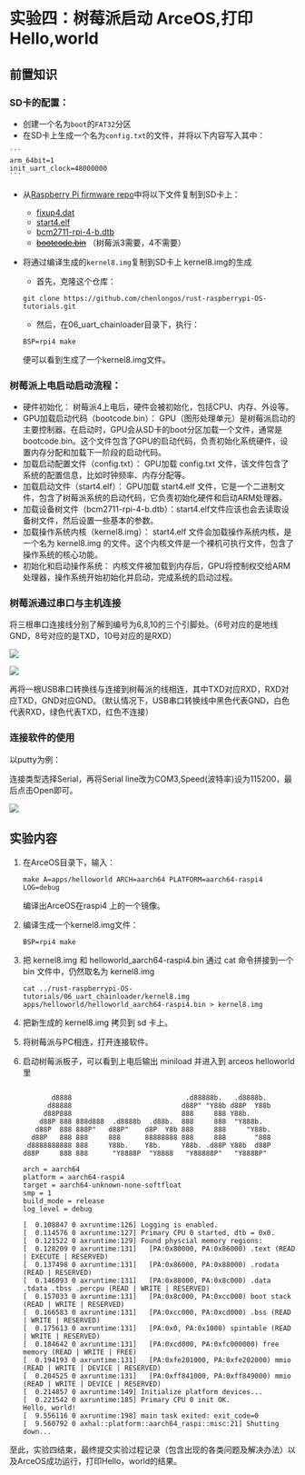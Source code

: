 # 实验四：树莓派启动 ArceOS,打印Hello,world

## 前置知识

### SD卡的配置：
   * 创建一个名为`boot`的`FAT32`分区
   * 在SD卡上生成一个名为`config.txt`的文件，并将以下内容写入其中：

    ```
    arm_64bit=1
    init_uart_clock=48000000
    ```
   * 从[Raspberry Pi firmware repo](https://github.com/raspberrypi/firmware/tree/master/boot)中将以下文件复制到SD卡上：
     - [fixup4.dat](https://github.com/raspberrypi/firmware/raw/master/boot/fixup4.dat)
     - [start4.elf](https://github.com/raspberrypi/firmware/raw/master/boot/start4.elf)
     - [bcm2711-rpi-4-b.dtb](https://github.com/raspberrypi/firmware/raw/master/boot/bcm2711-rpi-4-b.dtb)
     - ~~[bootcode.bin](https://github.com/raspberrypi/firmware/raw/master/boot/bootcode.bin)~~ （树莓派3需要，4不需要）
   
   * 将通过编译生成的`kernel8.img`复制到SD卡上
       kernel8.img的生成
       * 首先，克隆这个仓库：

        ```shell
        git clone https://github.com/chenlongos/rust-raspberrypi-OS-tutorials.git
        ```

        * 然后，在06_uart_chainloader目录下，执行：

        ```
        BSP=rpi4 make
        ```

        便可以看到生成了一个kernel8.img文件。
   
### 树莓派上电启动启动流程：
   * 硬件初始化： 树莓派4上电后，硬件会被初始化，包括CPU、内存、外设等。
   * GPU加载启动代码（bootcode.bin）： GPU（图形处理单元）是树莓派启动的主要控制器。在启动时，GPU会从SD卡的boot分区加载一个文件，通常是 bootcode.bin。这个文件包含了GPU的启动代码，负责初始化系统硬件，设置内存分配和加载下一阶段的启动代码。
   * 加载启动配置文件（config.txt）： GPU加载 config.txt 文件，该文件包含了系统的配置信息，比如时钟频率、内存分配等。
   * 加载启动文件（start4.elf）： GPU加载 start4.elf 文件，它是一个二进制文件，包含了树莓派系统的启动代码，它负责初始化硬件和启动ARM处理器。
   * 加载设备树文件（bcm2711-rpi-4-b.dtb）：start4.elf文件应该也会去读取设备树文件，然后设置一些基本的参数。
   * 加载操作系统内核（kernel8.img）： start4.elf 文件会加载操作系统内核，是一个名为 kernel8.img 的文件。这个内核文件是一个裸机可执行文件，包含了操作系统的核心功能。
   * 初始化和启动操作系统： 内核文件被加载到内存后，GPU将控制权交给ARM处理器，操作系统开始初始化并启动，完成系统的启动过程。

### 树莓派通过串口与主机连接

将三根串口连接线分别了解到编号为6,8,10的三个引脚处。（6号对应的是地线GND，8号对应的是TXD，10号对应的是RXD）

![](assert/引脚.PNG)

![](assert/接线.jpg)

再将一根USB串口转换线与连接到树莓派的线相连，其中TXD对应RXD，RXD对应TXD，GND对应GND。（默认情况下，USB串口转换线中黑色代表GND，白色代表RXD，绿色代表TXD，红色不连接）

### 连接软件的使用

以putty为例：

连接类型选择Serial，再将Serial line改为COM3,Speed(波特率)设为115200，最后点击Open即可。

![](assert/putty.png)

   
## 实验内容

1. 在ArceOS目录下，输入：

   ```shell
   make A=apps/helloworld ARCH=aarch64 PLATFORM=aarch64-raspi4  LOG=debug 
   ```

   编译出ArceOS在raspi4 上的一个镜像。

2. 编译生成一个kernel8.img文件：

   ```shell
   BSP=rpi4 make
   ```

3. 把 kernel8.img 和 helloworld_aarch64-raspi4.bin 通过 cat 命令拼接到一个 bin 文件中，仍然取名为 kernel8.img

   ```
   cat ../rust-raspberrypi-OS-tutorials/06_uart_chainloader/kernel8.img apps/helloworld/helloworld_aarch64-raspi4.bin > kernel8.img
   ```

4. 把新生成的 kernel8.img 拷贝到 sd 卡上。

5. 将树莓派与PC相连，打开连接软件。

6. 启动树莓派板子，可以看到上电后输出 miniload 并进入到 arceos helloworld 里

   ```shell

          d8888                            .d88888b.   .d8888b.
         d88888                           d88P" "Y88b d88P  Y88b
        d88P888                           888     888 Y88b.
       d88P 888 888d888  .d8888b  .d88b.  888     888  "Y888b.
      d88P  888 888P"   d88P"    d8P  Y8b 888     888     "Y88b.
     d88P   888 888     888      88888888 888     888       "888
    d8888888888 888     Y88b.    Y8b.     Y88b. .d88P Y88b  d88P
   d88P     888 888      "Y8888P  "Y8888   "Y88888P"   "Y8888P"

   arch = aarch64
   platform = aarch64-raspi4
   target = aarch64-unknown-none-softfloat
   smp = 1
   build_mode = release
   log_level = debug
   
   [  0.108847 0 axruntime:126] Logging is enabled.
   [  0.114576 0 axruntime:127] Primary CPU 0 started, dtb = 0x0.
   [  0.121522 0 axruntime:129] Found physcial memory regions:
   [  0.128209 0 axruntime:131]   [PA:0x80000, PA:0x86000) .text (READ | EXECUTE | RESERVED)
   [  0.137498 0 axruntime:131]   [PA:0x86000, PA:0x88000) .rodata (READ | RESERVED)
   [  0.146093 0 axruntime:131]   [PA:0x88000, PA:0x8c000) .data .tdata .tbss .percpu (READ | WRITE | RESERVED)
   [  0.157033 0 axruntime:131]   [PA:0x8c000, PA:0xcc000) boot stack (READ | WRITE | RESERVED)
   [  0.166583 0 axruntime:131]   [PA:0xcc000, PA:0xcd000) .bss (READ | WRITE | RESERVED)
   [  0.175613 0 axruntime:131]   [PA:0x0, PA:0x1000) spintable (READ | WRITE | RESERVED)
   [  0.184642 0 axruntime:131]   [PA:0xcd000, PA:0xfc000000) free memory (READ | WRITE | FREE)
   [  0.194193 0 axruntime:131]   [PA:0xfe201000, PA:0xfe202000) mmio (READ | WRITE | DEVICE | RESERVED)
   [  0.204525 0 axruntime:131]   [PA:0xff841000, PA:0xff849000) mmio (READ | WRITE | DEVICE | RESERVED)
   [  0.214857 0 axruntime:149] Initialize platform devices...
   [  0.221542 0 axruntime:185] Primary CPU 0 init OK.
   Hello, world! 
   [  9.556116 0 axruntime:198] main task exited: exit_code=0
   [  9.560792 0 axhal::platform::aarch64_raspi::misc:21] Shutting down...
   ```

至此，实验四结束，最终提交实验过程记录（包含出现的各类问题及解决办法）以及ArceOS成功运行，打印Hello，world的结果。



